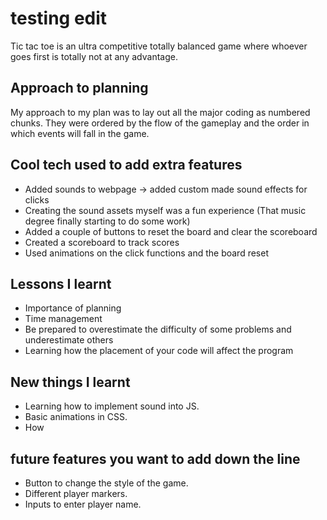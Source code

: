 # testing edit

Tic tac toe is an ultra competitive totally balanced game where whoever goes first is totally not at any advantage.

## Approach to planning

My approach to my plan was to lay out all the major coding as numbered chunks. They were ordered by the flow of the gameplay and the order in which events will fall
in the game.

## Cool tech used to add extra features

- Added sounds to webpage -> added custom made sound effects for clicks
- Creating the sound assets myself was a fun experience (That music degree finally starting to do some work)
- Added a couple of buttons to reset the board and clear the scoreboard
- Created a scoreboard to track scores
- Used animations on the click functions and the board reset

## Lessons I learnt
- Importance of planning
- Time management 
- Be prepared to overestimate the difficulty of some problems and underestimate others
- Learning how the placement of your code will affect the program

## New things I learnt
- Learning how to implement sound into JS.
- Basic animations in CSS.
- How




## future features you want to add down the line

- Button to change the style of the game.
- Different player markers.
- Inputs to enter player name.
